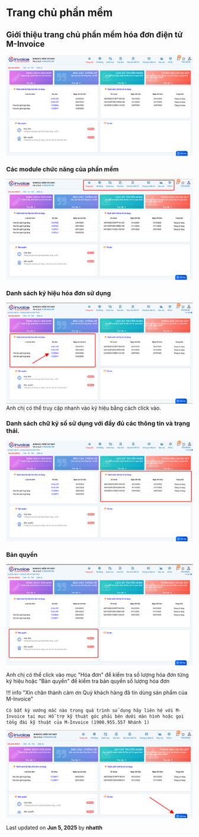 # **Trang chủ phần mềm**

## **Giới thiệu trang chủ phần mềm hóa đơn điện tử M-Invoice**

![Hình 1](../../assets/images/invoice1/1.0_dangNhap_3.png)

### **Các module chức năng của phần mềm**

![Hình 1](../../assets/images/invoice1/1.0_dashboard_1.png)

### **Danh sách ký hiệu hóa đơn sử dụng**

![Hình 1](../../assets/images/invoice1/1.0_dashboard_2.png)
Anh chị có thể truy cập nhanh vào ký hiệu bằng cách click vào.

### **Danh sách chữ ký số sử dụng với đầy đủ các thông tin và trạng thái.**

![Hình 1](../../assets/images/invoice1/1.0_dashboard_3.png)

### **Bản quyền**

![Hình 1](../../assets/images/invoice1/1.0_dashboard_4.png)

Anh chị có thể click vào mục "Hóa đơn" để kiểm tra số lượng hóa đơn từng ký hiệu hoặc "Bản quyền" để kiểm tra bản quyền số lượng hóa đơn

!!! info "Xin chân thành cảm ơn Quý khách hàng đã tin dùng sản phẩm của M-Invoice"

    Có bất kỳ vướng mắc nào trong quá trình sử dụng hãy liên hệ với M-Invoice tại mục Hỗ trợ kỹ thuật góc phải bên dưới màn hình hoặc gọi tổng đài kỹ thuật của M-Invoice (1900.955.557 Nhánh 1)

![Hình 5](../../assets/images/invoice1/1.0_suaTienBangTay_5.png)




<div class="last-updated">Last updated on <strong>Jun 5, 2025</strong> by <strong>nhatth</strong></div>
